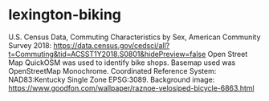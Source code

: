 # lexington-biking
U.S. Census Data, Commuting Characteristics by Sex, American Community Survey 2018: https://data.census.gov/cedsci/all?t=Commuting&tid=ACSST1Y2018.S0801&hidePreview=false 
Open Street Map QuickOSM was used to identify bike shops. 
Basemap used was OpenStreetMap Monochrome. 
Coordinated Reference System: NAD83:Kentucky Single Zone EPSG:3089.
Background image: https://www.goodfon.com/wallpaper/raznoe-velosiped-bicycle-6863.html